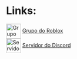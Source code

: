 # Links:

<img align="center" alt="Grupo do Roblox" height="40" width="40" src="https://i.imgur.com/1gFPPiz.png"> [Grupo do Roblox](https://www.roblox.com/groups/33811189)<br>
<img align="center" alt="Servidor do Discord" height="40" width="40" src="https://i.imgur.com/qq0cfgQ.gif"> [Servidor do Discord](https://discord.gg/6e7eyUHznb)
